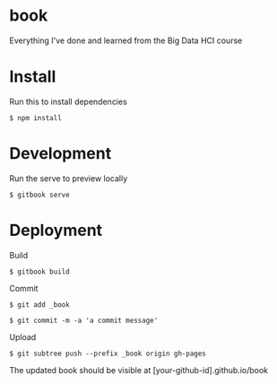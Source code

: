 # book

Everything I've done and learned from the Big Data HCI course

# Install

Run this to install dependencies

    $ npm install

# Development

Run the serve to preview locally

    $ gitbook serve

# Deployment

Build

    $ gitbook build

Commit

    $ git add _book

    $ git commit -m -a 'a commit message'

Upload

    $ git subtree push --prefix _book origin gh-pages

The updated book should be visible at [your-github-id].github.io/book
